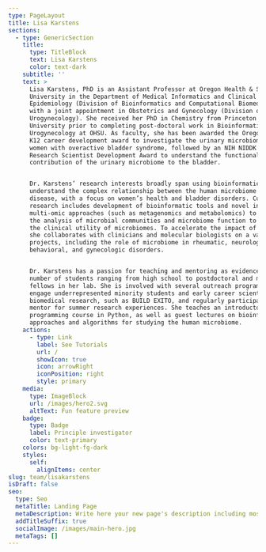 ```yaml
---
type: PageLayout
title: Lisa Karstens
sections:
  - type: GenericSection
    title:
      type: TitleBlock
      text: Lisa Karstens
      color: text-dark
    subtitle: ''
    text: >
      Lisa Karstens, PhD is an Assistant Professor at Oregon Health & Science
      University in the Department of Medical Informatics and Clinical
      Epidemiology (Division of Bioinformatics and Computational Biomedicine)
      with a joint appointment in Obstetrics and Gynecology (Division of
      Urogynecology). She received her PhD in Chemistry from Princeton
      University prior to completing post-doctoral work in Bioinformatics and
      Urogynecology at OHSU. As faculty, she has been awarded the Oregon BIRWCH
      K12 career development award to investigate the urinary microbiome in
      women with overactive bladder syndrome, followed by an NIH NIDDK K01
      Research Scientist Development Award to understand the functional
      contribution of the urinary microbiome to the bladder.


      Dr. Karstens’ research interests broadly span using bioinformatics to
      understand the complex relationship between the human microbiome and
      disease, with a focus on women’s health and bladder disorders. Current
      research includes development of bioinformatic tools and novel integrative
      multi-omic approaches (such as metagenomics and metabolomics) to improve
      the analysis of microbial communities and microbiome function to ascertain
      the clinical utility of microbiomes. To accelerate the impact of her work,
      she collaborates with clinicians and molecular biologists on a variety of
      projects, including the role of microbiome in rheumatic, neurologic,
      behavioral, and gynecologic disorders.


      Dr. Karstens has a passion for teaching and mentoring as evidenced by a
      number of students ranging from high school to postdoctoral and medical
      fellows in her lab. She is involved with several outreach programs to
      engage underrepresented minority students and early career scientists in
      biomedical research, such as BUILD EXITO, and regularly participates as a
      mentor for summer research experiences. She teaches an introductory
      programming course in Python, as well as guest lectures on bioinformatic
      approaches and algorithms for studying the human microbiome.
    actions:
      - type: Link
        label: See Tutorials
        url: /
        showIcon: true
        icon: arrowRight
        iconPosition: right
        style: primary
    media:
      type: ImageBlock
      url: /images/hero2.svg
      altText: Fun feature preview
    badge:
      type: Badge
      label: Principle investigator
      color: text-primary
    colors: bg-light-fg-dark
    styles:
      self:
        alignItems: center
slug: team/lisakarstens
isDraft: false
seo:
  type: Seo
  metaTitle: Landing Page
  metaDescription: Write here your new page's description including most relevant keywords.
  addTitleSuffix: true
  socialImage: /images/main-hero.jpg
  metaTags: []
---
```

